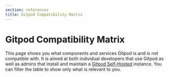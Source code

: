 ```yaml
---
section: references
title: Gitpod Compatibility Matrix
---
```


<script lang="ts" context="module">
	export const prerender = true;
</script>

<script lang="ts">
	import CompatibilityMatrix from '$lib/components/docs/compatibility-matrix.svelte';

</script>

# Gitpod Compatibility Matrix

This page shows you what components and services Gitpod is and is not compatible with. It is aimed at both individual developers that use Gitpod as well as admins that install and maintain a [Gitpod Self-Hosted](../self-hosted/latest) instance. You can filter the table to show only what is relevant to you.

<CompatibilityMatrix />
